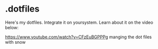 # .dotfiles

Here's my dotfiles. Integrate it on yoursystem. Learn about it on the video below:

https://www.youtube.com/watch?v=CFzEuBGPPPg
manging the dot files with snow
